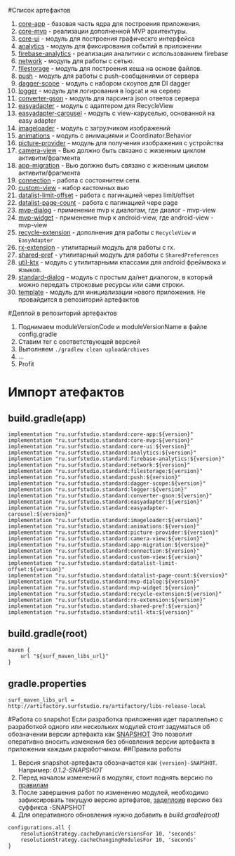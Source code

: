 #Список артефактов
1. [core-app](core-app/README.md) - базовая часть ядра для построения приложения.  
1. [core-mvp](core-mvp/README.md) - реализации дополненной MVP архитектуры.  
1. [core-ui](core-ui/README.md) - модуль для построения графическго интерфейса  
1. [analytics](analytics/README.md) - модуль для фиксирования событий в приложении
1. [firebase-analytics](firebase-analytics/README.md) - реализация аналитики с использованием firebase
1. [network](network/README.md) - модуль для работы с сетью.
1. [filestorage](filestorage/README.md) - модуль для построения кеша на основе файлов.
1. [push](push/README.md) - модуль для работы с push-сообщениями от сервера
1. [dagger-scope](dagger-scope/README.md) - модуль с набором скоупов для DI dagger
1. [logger](logger/README.md) - модуль для логирования в logcat и на сервер
1. [converter-gson](converter-gson/README.md) - модуль для парсинга json ответов сервера
1. [easyadapter](easyadapter/README.md) - модуль с адаптером для RecycleView 
1. [easyadapter-carousel](easyadapter-carousel/README.md) - модуль c view-каруселью, основанной на easy adapter
1. [imageloader](imageloader/README.md) - модуль с загрузчиком изображений
1. [animations](animations/README.md) - модуль c анимациями и Coordinator.Behavior
1. [picture-provider](picture-provider/README.md) - модуль для получения изображения с устройства
1. [camera-view](camera-view/README.md) - Вью должно быть связано с жизенным циклом активити/фрагмента
1. [app-migration](app-migration/README.md) - Вью должно быть связано с жизенным циклом активити/фрагмента
1. [connection](connection/README.md) - работа с состоянитем сети.
1. [custom-view](custom-view/README.md) - набор кастомных вью
1. [datalist-limit-offset](datalist-limit-offset/README.md) - работа с пагинацией через limit/offset
1. [datalist-page-count](datalist-page-count/README.md) - работа с пагинацией чере page
1. [mvp-dialog](mvp-dialog/README.md) - применение mvp к диалогам, где диалог - mvp-view
1. [mvp-widget](mvp-widget/README.md) - применение mvp к android-view, где android-view - mvp-view
1. [recycle-extension](recycler-extension/README.md) - дополнения для работы с `RecycleView` и `EasyAdapter`
1. [rx-extension](rx-extension/README.md) - утилитарный модуль для работы с rx.
1. [shared-pref](shared-pref/README.md) - утилитарный модуль для работы с `SharedPreferences`
1. [util-ktx](util-ktx/README.md) - модуль c утилитарными классами для android фреймвока и языков.
1. [standard-dialog](standard-dialog/README.md) - модуль c простым да/нет диалогом, в который можно передать строковые ресурсы или сами строки.
1. [template](template/README.md) - модуль для инициализации нового приложения. Не провайдится в репозиторий артефактов

#Деплой в репозиторий артефактов
1. Поднимаем moduleVersionCode и moduleVersionName в файле config.gradle 
3. Ставим тег с соответствующей версией
3. Выполняем ``` ./gradlew clean uploadArchives ```
3. ...
4. Profit

# Импорт атефактов
## build.gradle(app)
```
implementation "ru.surfstudio.standard:core-app:${version}"
implementation "ru.surfstudio.standard:core-mvp:${version}"
implementation "ru.surfstudio.standard:core-ui:${version}"
implementation "ru.surfstudio.standard:analytics:${version}"
implementation "ru.surfstudio.standard:firebase-analytics:${version}"
implementation "ru.surfstudio.standard:network:${version}"
implementation "ru.surfstudio.standard:filestorage:${version}"
implementation "ru.surfstudio.standard:push:${version}"
implementation "ru.surfstudio.standard:dagger-scope:${version}"
implementation "ru.surfstudio.standard:logger:${version}"
implementation "ru.surfstudio.standard:converter-gson:${version}"
implementation "ru.surfstudio.standard:easyadapter:${version}"
implementation "ru.surfstudio.standard:easyadapter-carousel:${version}"
implementation "ru.surfstudio.standard:imageloader:${version}"
implementation "ru.surfstudio.standard:animations:${version}"
implementation "ru.surfstudio.standard:picture-provider:${version}"
implementation "ru.surfstudio.standard:camera-view:${version}"
implementation "ru.surfstudio.standard:app-migration:${version}"
implementation "ru.surfstudio.standard:connection:${version}"
implementation "ru.surfstudio.standard:custom-view:${version}"
implementation "ru.surfstudio.standard:datalist-limit-offset:${version}"
implementation "ru.surfstudio.standard:datalist-page-count:${version}"
implementation "ru.surfstudio.standard:mvp-dialog:${version}"
implementation "ru.surfstudio.standard:mvp-widget:${version}"
implementation "ru.surfstudio.standard:recycle-extension:${version}"
implementation "ru.surfstudio.standard:rx-extension:${version}"
implementation "ru.surfstudio.standard:shared-pref:${version}"
implementation "ru.surfstudio.standard:util-ktx:${version}"

```
## build.gradle(root)
```       
maven {
	url "${surf_maven_libs_url}"
}
```
## gradle.properties
```properties
surf_maven_libs_url = http://artifactory.surfstudio.ru/artifactory/libs-release-local
```
#Работа со snapshot
Если разработка приложения идет параллельно с разработкой одного или нескольких модулей стоит задуматься об обозначении версии артефакта как [SNAPSHOT](https://maven.apache.org/guides/getting-started/index.html#What_is_a_SNAPSHOT_version) 
Это позволит оперативно вносить изменения без обновления версии артефакта в приложении каждым разработчиком.
##Правила работы
1. Версия snapshot-артефакта обозначается как ```{version}-SNAPSHOT```. Например: *0.1.2-SNAPSHOT*
1. Перед началом изменений в модулях, стоит поднять версию по [правилам](https://semver.org/)
1. После завершения работ по изменению модулей, необходимо зафиксировать текущую версию артефатов, [задеплоив](#деплой-в-репозиторий-артефактов) версию без суффикса -SNAPSHOT
1. Для оперативного обновления нужно добавить в *build.gradle(root)*
```
configurations.all {
    resolutionStrategy.cacheDynamicVersionsFor 10, 'seconds'
    resolutionStrategy.cacheChangingModulesFor 10, 'seconds'
}
```